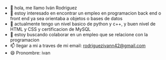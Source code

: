 - 👋 hola, me llamo Iván Rodriguez
- 👀 estoy interesado en encontrar un empleo en programacion back end o front end ya sea orientaba a objetos o bases de datos
- 🌱 actualmente tengo un nivel basico de python y c++, y buen nivel de HTML y CSS y certificacion de MySQL
- 💞️ estoy buscando colaborar en un empleo que se relacione con la programacion 
- 📫 llegar a mi a traves de mi email: rodriguezivann42@gmail.com
- 😄 Pronombre: ivan 

<!---
IvannRodriguez/IvannRodriguez is a ✨ special ✨ repository because its `README.md` (this file) appears on your GitHub profile.
You can click the Preview link to take a look at your changes.
--->
